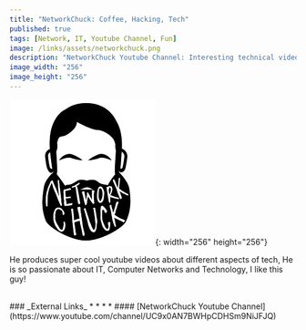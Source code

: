 ```yaml
---
title: "NetworkChuck: Coffee, Hacking, Tech"
published: true
tags: [Network, IT, Youtube Channel, Fun]
image: /links/assets/networkchuck.png
description: "NetworkChuck Youtube Channel: Interesting technical videos."
image_width: "256"
image_height: "256"
---
```


![](/links/assets/networkchuck.png){: width="256" height="256"}

He produces super cool youtube videos about different aspects of tech, He is so passionate about IT, Computer Networks and Technology, I like this guy!


<br>
### _External Links_
* * *
* #### [NetworkChuck Youtube Channel](https://www.youtube.com/channel/UC9x0AN7BWHpCDHSm9NiJFJQ)
